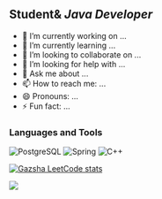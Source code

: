 ## Student& *Java Developer*



- 🔭 I’m currently working on ...
- 🌱 I’m currently learning ...
- 👯 I’m looking to collaborate on ...
- 🤔 I’m looking for help with ...
- 💬 Ask me about ...
- 📫 How to reach me: ...
- 😄 Pronouns: ...
- ⚡ Fun fact: ...

### Languages and Tools

![PostgreSQL](https://img.shields.io/badge/-PostgreSQL-black?style=for-the-badge&logo=postgreSQL&logoColor=4682B4)
![Spring](https://img.shields.io/badge/-Spring-black?style=for-the-badge&logo=spring&logoColor=#00FF00)
![C++](https://img.shields.io/badge/-C++-black?style=for-the-badge&logo=C%2b%2b&logoColor=00008B)

[![Gazsha LeetCode stats](https://leetcode-stats-six.vercel.app/?username=gazsha&theme=dark)](https://leetcode.com/gazsha/)


![](https://leetcard.jacoblin.cool/gazsha?site=gazsha?theme=wtf&font=Dancing_Scriptborder=0&radius=20)